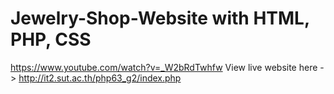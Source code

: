 # Jewelry-Shop-Website with HTML, PHP, CSS
https://www.youtube.com/watch?v=_W2bRdTwhfw
View live website here -> http://it2.sut.ac.th/php63_g2/index.php
